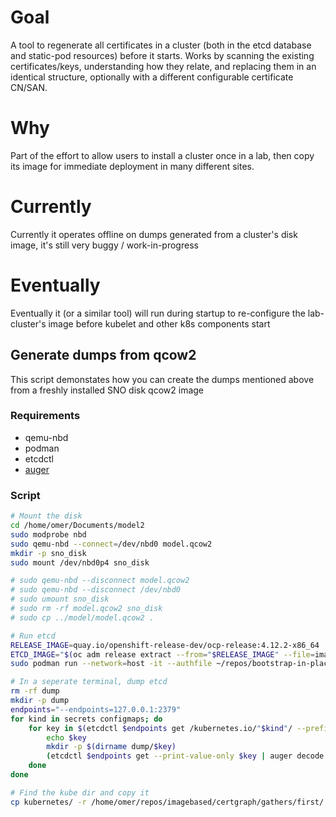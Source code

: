 
# Goal

A tool to regenerate all certificates in a cluster (both in the etcd database and static-pod resources) before it starts. Works by scanning the existing certificates/keys, understanding how they relate, and replacing them in an identical structure, optionally with a different configurable certificate CN/SAN.

# Why

Part of the effort to allow users to install a cluster once in a lab, then copy its image for immediate deployment in many different sites.

# Currently

Currently it operates offline on dumps generated from a cluster's disk image, it's still very buggy / work-in-progress

# Eventually

Eventually it (or a similar tool) will run during startup to re-configure the lab-cluster's image before kubelet and other k8s components start

## Generate dumps from qcow2

This script demonstates how you can create the dumps mentioned above from a freshly installed SNO disk qcow2 image

### Requirements

* qemu-nbd
* podman 
* etcdctl
* [auger](https://github.com/jpbetz/auger)

### Script

```bash
# Mount the disk 
cd /home/omer/Documents/model2
sudo modprobe nbd
sudo qemu-nbd --connect=/dev/nbd0 model.qcow2
mkdir -p sno_disk
sudo mount /dev/nbd0p4 sno_disk

# sudo qemu-nbd --disconnect model.qcow2
# sudo qemu-nbd --disconnect /dev/nbd0 
# sudo umount sno_disk
# sudo rm -rf model.qcow2 sno_disk
# sudo cp ../model/model.qcow2 .

# Run etcd
RELEASE_IMAGE=quay.io/openshift-release-dev/ocp-release:4.12.2-x86_64
ETCD_IMAGE="$(oc adm release extract --from="$RELEASE_IMAGE" --file=image-references | jq '.spec.tags[] | select(.name == "etcd").from.name' -r)"
sudo podman run --network=host -it --authfile ~/repos/bootstrap-in-place-poc/registry-config.json --entrypoint etcd -v $PWD/sno_disk/ostree/deploy/rhcos/var/lib/etcd:/store ${ETCD_IMAGE} --name editor --data-dir /store

# In a seperate terminal, dump etcd
rm -rf dump
mkdir -p dump
endpoints="--endpoints=127.0.0.1:2379"
for kind in secrets configmaps; do
    for key in $(etcdctl $endpoints get /kubernetes.io/"$kind"/ --prefix --keys-only); do
        echo $key
        mkdir -p $(dirname dump/$key)
        (etcdctl $endpoints get --print-value-only $key | auger decode > dump/$key.yaml)&
    done
done

# Find the kube dir and copy it
cp kubernetes/ -r /home/omer/repos/imagebased/certgraph/gathers/first/
```
